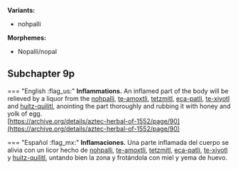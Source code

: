 **Variants:**

- nohpalli


**Morphemes:**

- Nopalli/nopal


## Subchapter 9p  

=== "English :flag_us:"
    **Inflammations.** An inflamed part of the body will be relieved by a liquor from the [nohpalli](Nopalli.md), [te-amoxtli](Te-amoxtli.md), [tetzmitl](Tetzmitl.md), [eca-patli](Eca-patli.md), [te-xiyotl](Te-xiyotl.md) and [huitz-quilitl](Huitz-quilitl.md), anointing the part thoroughly and rubbing it with honey and yolk of egg.  
    [https://archive.org/details/aztec-herbal-of-1552/page/90](https://archive.org/details/aztec-herbal-of-1552/page/90)  


=== "Español :flag_mx:"
    **Inflamaciones.** Una parte inflamada del cuerpo se alivia con un licor hecho de [nohpalli](Nopalli.md), [te-amoxtli](Te-amoxtli.md), [tetzmitl](Tetzmitl.md), [eca-patli](Eca-patli.md), [te-xiyotl](Te-xiyotl.md) y [huitz-quilitl](Huitz-quilitl.md), untando bien la zona y frotándola con miel y yema de huevo.  

